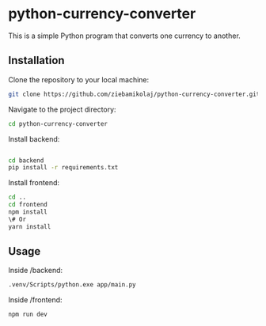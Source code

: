 # python-currency-converter

This is a simple Python program that converts one currency to another.

## Installation

Clone the repository to your local machine:

```bash
git clone https://github.com/ziebamikolaj/python-currency-converter.git

```

Navigate to the project directory:

```bash
cd python-currency-converter
```

Install backend:

```bash

cd backend
pip install -r requirements.txt
```

Install frontend:

```bash
cd ..
cd frontend
npm install
\# Or
yarn install
```

## Usage

Inside /backend:

```bash
.venv/Scripts/python.exe app/main.py
```

Inside /frontend:

```bash
npm run dev
```
